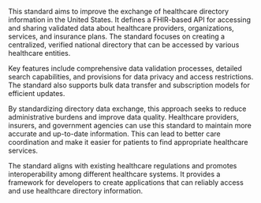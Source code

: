 This standard aims to improve the exchange of healthcare directory information in the United States. It defines a FHIR-based API for accessing and sharing validated data about healthcare providers, organizations, services, and insurance plans. The standard focuses on creating a centralized, verified national directory that can be accessed by various healthcare entities.

Key features include comprehensive data validation processes, detailed search capabilities, and provisions for data privacy and access restrictions. The standard also supports bulk data transfer and subscription models for efficient updates.

By standardizing directory data exchange, this approach seeks to reduce administrative burdens and improve data quality. Healthcare providers, insurers, and government agencies can use this standard to maintain more accurate and up-to-date information. This can lead to better care coordination and make it easier for patients to find appropriate healthcare services.

The standard aligns with existing healthcare regulations and promotes interoperability among different healthcare systems. It provides a framework for developers to create applications that can reliably access and use healthcare directory information.